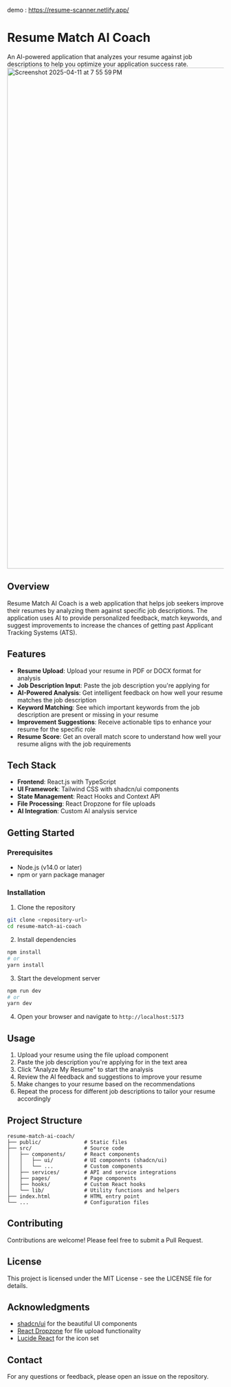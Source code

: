 demo : https://resume-scanner.netlify.app/

# Resume Match AI Coach

An AI-powered application that analyzes your resume against job descriptions to help you optimize your application success rate.
<img width="1165" alt="Screenshot 2025-04-11 at 7 55 59 PM" src="https://github.com/user-attachments/assets/01c8f50b-cd46-4d21-ba03-30fcfc054808" />

## Overview

Resume Match AI Coach is a web application that helps job seekers improve their resumes by analyzing them against specific job descriptions. The application uses AI to provide personalized feedback, match keywords, and suggest improvements to increase the chances of getting past Applicant Tracking Systems (ATS).

## Features

- **Resume Upload**: Upload your resume in PDF or DOCX format for analysis
- **Job Description Input**: Paste the job description you're applying for
- **AI-Powered Analysis**: Get intelligent feedback on how well your resume matches the job description
- **Keyword Matching**: See which important keywords from the job description are present or missing in your resume
- **Improvement Suggestions**: Receive actionable tips to enhance your resume for the specific role
- **Resume Score**: Get an overall match score to understand how well your resume aligns with the job requirements

## Tech Stack

- **Frontend**: React.js with TypeScript
- **UI Framework**: Tailwind CSS with shadcn/ui components
- **State Management**: React Hooks and Context API
- **File Processing**: React Dropzone for file uploads
- **AI Integration**: Custom AI analysis service

## Getting Started

### Prerequisites

- Node.js (v14.0 or later)
- npm or yarn package manager

### Installation

1. Clone the repository
```bash
git clone <repository-url>
cd resume-match-ai-coach
```

2. Install dependencies
```bash
npm install
# or
yarn install
```

3. Start the development server
```bash
npm run dev
# or
yarn dev
```

4. Open your browser and navigate to `http://localhost:5173`

## Usage

1. Upload your resume using the file upload component
2. Paste the job description you're applying for in the text area
3. Click "Analyze My Resume" to start the analysis
4. Review the AI feedback and suggestions to improve your resume
5. Make changes to your resume based on the recommendations
6. Repeat the process for different job descriptions to tailor your resume accordingly

## Project Structure

```
resume-match-ai-coach/
├── public/              # Static files
├── src/                 # Source code
│   ├── components/      # React components
│   │   ├── ui/          # UI components (shadcn/ui)
│   │   └── ...          # Custom components
│   ├── services/        # API and service integrations
│   ├── pages/           # Page components
│   ├── hooks/           # Custom React hooks
│   └── lib/             # Utility functions and helpers
├── index.html           # HTML entry point
└── ...                  # Configuration files
```

## Contributing

Contributions are welcome! Please feel free to submit a Pull Request.

## License

This project is licensed under the MIT License - see the LICENSE file for details.

## Acknowledgments

- [shadcn/ui](https://ui.shadcn.com/) for the beautiful UI components
- [React Dropzone](https://react-dropzone.js.org/) for file upload functionality
- [Lucide React](https://lucide.dev/) for the icon set

## Contact

For any questions or feedback, please open an issue on the repository.
